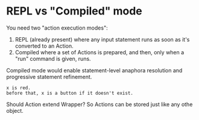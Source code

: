 # REPL vs "Compiled" mode

You need two "action execution modes":

1. REPL (already present) where any input statement runs as soon as it's converted to an Action. 
1. Compiled where a set of Actions is prepared, and then, only when a "run" command is given, runs.

Compiled mode would enable statement-level anaphora resolution and progressive statement refinement.

```
x is red.
before that, x is a button if it doesn't exist.
```


Should Action extend Wrapper? So Actions can be stored just like any othe object.



